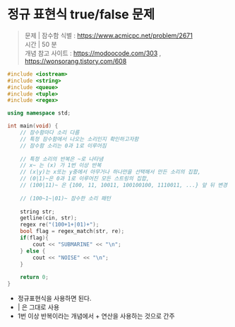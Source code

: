 # 정규 표현식 true/false 문제
> 문제 | 잠수함 식별 : https://www.acmicpc.net/problem/2671      
> 시간 | 50 분    
> 개념 참고 사이트 : https://modoocode.com/303 , https://wonsorang.tistory.com/608   

```c++
#include <iostream>
#include <string>
#include <queue>
#include <tuple>
#include <regex>

using namespace std;

int main(void) {
    // 잠수함마다 소리 다름
    // 특정 잠수함에서 나오는 소리인지 확인하고자함
    // 잠수함 소리는 0과 1로 이루어짐
    
    // 특정 소리의 반복은 ~로 나타냄
    // x~ 는 (x) 가 1번 이상 반복
    // (x|y)는 x또는 y중에서 아무거나 하나만을 선택해서 만든 소리의 집합,
    // (0|1)~은 0과 1로 이루어진 모든 스트링의 집합,
    // (100|11)~ 은 {100, 11, 10011, 100100100, 1110011, ...} 앞 뒤 변경 가능
    
    // (100~1~|01)~ 잠수한 소리 패턴
    
    string str;
    getline(cin, str);
    regex re("(100+1+|01)+");
    bool flag = regex_match(str, re);
    if(flag){
        cout << "SUBMARINE" << "\n";
    } else {
        cout << "NOISE" << "\n";
    }
    
    return 0;
}
```
* 정규표현식을 사용하면 된다.  
* | 은 그대로 사용
* 1번 이상 반복이라는 개념에서 + 연산을 사용하는 것으로 간주
